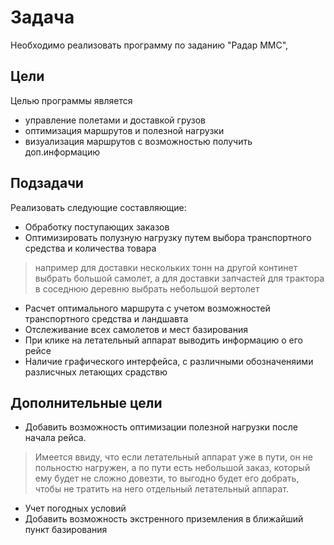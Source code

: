 # Задача
Необходимо реализовать программу по заданию "Радар ММС",

## Цели
Целью программы является 
- управление полетами и доставкой грузов
- оптимизация маршрутов и полезной нагрузки
- визуализация маршрутов с возможностью получить доп.информацию


## Подзадачи
Реализовать следующие составляющие:
- Обработку поступающих заказов
- Оптимизировать полузную нагрузку путем выбора транспортного средства и количества товара
> например для доставки нескольких тонн на другой континет выбрать большой самолет, а для 
> доставки запчастей для трактора в соседнюю деревню выбрать небольшой вертолет 
- Расчет оптимального маршрута с учетом возможностей транспортного средства и ландшавта
- Отслеживание всех самолетов и мест базирования
- При клике на летательный аппарат выводить информацию о его рейсе
- Наличие графического интерфейса, с различными обозначеняими разлисчных летающих срадствю

## Дополнительные цели
- Добавить возможность оптимизации полезной нагрузки после начала рейса.
> Имеется ввиду, что если летательный аппарат уже в пути, он не польностю нагружен, а по пути есть небольшой заказ, который ему будет
> не сложно довезти, то выгодно будет его добрать, чтобы не тратить на него отдельный летательный аппарат.
- Учет погодных условий
- Добавить возможность экстренного приземления в ближайший пункт базирования
